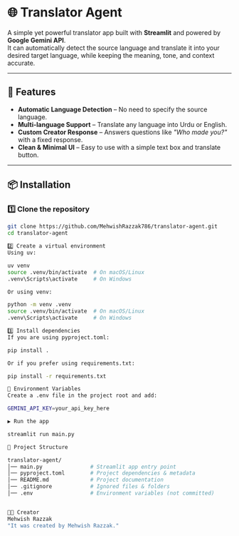 # 🌐 Translator Agent

A simple yet powerful translator app built with **Streamlit** and powered by **Google Gemini API**.  
It can automatically detect the source language and translate it into your desired target language, while keeping the meaning, tone, and context accurate.

---

## 🚀 Features
- **Automatic Language Detection** – No need to specify the source language.
- **Multi-language Support** – Translate any language into Urdu or English.
- **Custom Creator Response** – Answers questions like *"Who made you?"* with a fixed response.
- **Clean & Minimal UI** – Easy to use with a simple text box and translate button.

---

## 📦 Installation

### 1️⃣ Clone the repository
```bash
git clone https://github.com/MehwishRazzak786/translator-agent.git
cd translator-agent

2️⃣ Create a virtual environment
Using uv:

uv venv
source .venv/bin/activate  # On macOS/Linux
.venv\Scripts\activate     # On Windows

Or using venv:

python -m venv .venv
source .venv/bin/activate  # On macOS/Linux
.venv\Scripts\activate     # On Windows

3️⃣ Install dependencies
If you are using pyproject.toml:

pip install .

Or if you prefer using requirements.txt:

pip install -r requirements.txt

🔑 Environment Variables
Create a .env file in the project root and add:

GEMINI_API_KEY=your_api_key_here

▶️ Run the app

streamlit run main.py

📂 Project Structure

translator-agent/
│── main.py               # Streamlit app entry point
│── pyproject.toml        # Project dependencies & metadata
│── README.md             # Project documentation
│── .gitignore            # Ignored files & folders
│── .env                  # Environment variables (not committed)


👩‍💻 Creator
Mehwish Razzak
"It was created by Mehwish Razzak."


